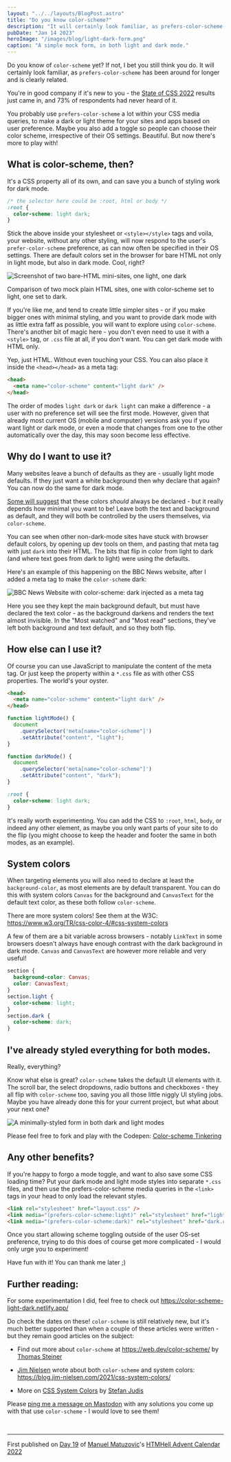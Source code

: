 ```yaml
---
layout: "../../layouts/BlogPost.astro"
title: "Do you know color-scheme?"
description: "It will certainly look familiar, as prefers-color-scheme has been around for longer and is clearly related."
pubDate: "Jan 14 2023"
heroImage: "/images/blog/light-dark-form.png"
caption: "A simple mock form, in both light and dark mode."
---
```


Do you know of `color-scheme` yet? If not, I bet you still think you do. It will certainly look familiar, as `prefers-color-scheme` has been around for longer and is clearly related.

You're in good company if it's new to you - the [State of CSS 2022](https://2022.stateofcss.com/en-US/features/accessibility/#color_scheme) results just came in, and 73% of respondents had never heard of it.

You probably use `prefers-color-scheme` a lot within your CSS media queries, to make a dark or light theme for your sites and apps based on user preference. Maybe you also add a toggle so people can choose their color scheme, irrespective of their OS settings. Beautiful. But now there's more to play with!

## What is color-scheme, then?

It's a CSS property all of its own, and can save you a bunch of styling work for dark mode.

```css
/* the selector here could be :root, html or body */
:root {
  color-scheme: light dark;
}
```

Stick the above inside your stylesheet or `<style></style>` tags and voila, your website, without any other styling, will now respond to the user's `prefer-color-scheme` preference, as can now often be specified in their OS settings. There are default colors set in the browser for bare HTML not only in light mode, but also in dark mode. Cool, right?

![Screenshot of two bare-HTML mini-sites, one light, one dark](/images/blog/light-dark-html.png)
<p class="caption">Comparison of two mock plain HTML sites, one with color-scheme set to light, one set to dark.</p>

If you're like me, and tend to create little simpler sites - or if you make bigger ones with minimal styling, and you want to provide dark mode with as little extra faff as possible, you will want to explore using `color-scheme`. There's another bit of magic here - you don't even need to use it with a `<style>` tag, or `.css` file at all, if you don't want. You can get dark mode with HTML only.

Yep, just HTML. Without even touching your CSS. You can also place it inside the `<head></head>` as a meta tag:

```html
<head>
  <meta name="color-scheme" content="light dark" />
</head>
```

The order of modes `light dark` or `dark light` can make a difference - a user with no preference set will see the first mode. However, given that already most current OS (mobile and computer) versions ask you if you want light or dark mode, or even a mode that changes from one to the other automatically over the day, this may soon become less effective.

## Why do I want to use it?

Many websites leave a bunch of defaults as they are - usually light mode defaults. If they just want a white background then why declare that again? You can now do the same for dark mode.

[Some will suggest](https://dev.to/bcalou/why-you-should-always-set-a-background-color-2gb1) that these colors *should* always be declared - but it really depends how minimal you want to be! Leave both the text and background as default, and they will both be controlled by the users themselves, via `color-scheme`.

You can see when other non-dark-mode sites have stuck with browser default colors, by opening up dev tools on them, and pasting that meta tag with just `dark` into their HTML. The bits that flip in color from light to dark (and where text goes from dark to light) were using the defaults.

Here's an example of this happening on the BBC News website, after I added a meta tag to make the `color-scheme` dark:

![BBC News Website with color-scheme: dark injected as a meta tag](/images/blog/dark-mode-bbc.png)

Here you see they kept the main background default, but must have declared the text color - as the background darkens and renders the text almost invisible. In the "Most watched" and "Most read" sections, they've left both background and text default, and so they both flip.

## How else can I use it?

Of course you can use JavaScript to manipulate the content of the meta tag. Or just keep the property within a `*.css` file as with other CSS properties. The world's your oyster.

```html
<head>
  <meta name="color-scheme" content="light dark" />
</head>
```

```js
function lightMode() {
  document
    .querySelector('meta[name="color-scheme"]')
    .setAttribute("content", "light");
}

function darkMode() {
  document
    .querySelector('meta[name="color-scheme"]')
    .setAttribute("content", "dark");
}
```

```css
:root {
  color-scheme: light dark;
}
```

It's really worth experimenting. You can add the CSS to `:root`, `html`, `body`, or indeed any other element, as maybe you only want parts of your site to do the flip (you might choose to keep the header and footer the same in both modes, as an example).

## System colors

When targeting elements you will also need to declare at least the `background-color`, as most elements are by default transparent. You can do this with system colors `Canvas` for the background and `CanvasText` for the default text color, as these both follow `color-scheme`.

There are more system colors! See them at the W3C: https://www.w3.org/TR/css-color-4/#css-system-colors

A few of them are a bit variable across browsers - notably `LinkText` in some browsers doesn't always have enough contrast with the dark background in dark mode. `Canvas` and `CanvasText` are however more reliable and very useful!

```css
section {
  background-color: Canvas;
  color: CanvasText;
}
section.light {
  color-scheme: light;
}
section.dark {
  color-scheme: dark;
}
```

## I've already styled everything for both modes.

Really, everything?

Know what else is great? `color-scheme` takes the default UI elements with it. The scroll bar, the select dropdowns, radio buttons and checkboxes - they all flip with `color-scheme` too, saving you all those little niggly UI styling jobs. Maybe you have already done this for your current project, but what about your next one?

![A minimally-styled form in both dark and light modes](/images/blog/light-dark-form.png)

Please feel free to fork and play with the Codepen: [Color-scheme Tinkering](https://codepen.io/sarajw/pen/xxzyOMZ)

## Any other benefits?

If you're happy to forgo a mode toggle, and want to also save some CSS loading time? Put your dark mode and light mode styles into separate `*.css` files, and then use the prefers-color-scheme media queries in the `<link>` tags in your head to only load the relevant styles.

```html
<link rel="stylesheet" href="layout.css" />
<link media="(prefers-color-scheme:light)" rel="stylesheet" href="light.css" />
<link media="(prefers-color-scheme:dark)" rel="stylesheet" href="dark.css" />
```

Once you start allowing scheme toggling outside of the user OS-set preference, trying to do this does of course get more complicated - I would only urge you to experiment!

Have fun with it! You can thank me later ;)

## Further reading:

For some experimentation I did, feel free to check out https://color-scheme-light-dark.netlify.app/

Do check the dates on these! `color-scheme` is still relatively new, but it's much better supported than when a couple of these articles were written - but they remain good articles on the subject:

*   Find out more about `color-scheme` at https://web.dev/color-scheme/ by [Thomas Steiner](https://toot.cafe/@tomayac)
    
*   [Jim Nielsen](https://www.jim-nielsen.com/) wrote about both `color-scheme` and system colors: https://blog.jim-nielsen.com/2021/css-system-colors/
    
*   More on [CSS System Colors](https://www.stefanjudis.com/today-i-learned/css-defines-color-values-that-follow-system-preferences/) by [Stefan Judis](https://front-end.social/@stefan)
    

Please [ping me a message on Mastodon](https://front-end.social/@sarajw) with any solutions you come up with that use `color-scheme` - I would love to see them!

&nbsp;

---

<p class="caption">First published on <a href="https://www.htmhell.dev/adventcalendar/2022/19/">Day 19</a> of <a href="https://www.matuzo.at/">Manuel Matuzovic</a>'s <a href="https://www.htmhell.dev/adventcalendar/">HTMHell Advent Calendar 2022</a></p>